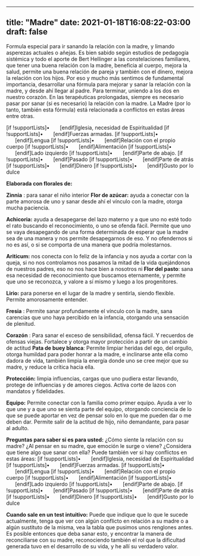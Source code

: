 
---
title: "Madre"
date: 2021-01-18T16:08:22-03:00
draft: false
--- 
        

 

 



 
Formula especial para ir
 sanando la relación con la madre, y limando asperezas actuales o añejas. Es
 bien sabido según estudios de pedagogía sistémica y todo el aporte de Bert
 Hellinger a las constelaciones familiares, que tener una buena relación con la madre,
 beneficia al cuerpo, mejora la salud, permite una buena relación de pareja y
 también con el dinero, mejora la relación con los hijos.
Por eso y mucho más sentimos
 de fundamental importancia, desarrollar una fórmula para mejorar y sanar la
 relación con la madre, y desde ahí llegar al padre. 
Para terminar, uniendo a los
 dos en nuestro corazón.
En las terapéuticas
 prolongadas, siempre es necesario pasar por sanar (si es necesario) la relación
 con la madre.
La Madre (por lo tanto,
 también esta fórmula) está relacionada a conflictos en estas áreas entre otras.
 
[if !supportLists]•      
 [endif]Iglesia,
 necesidad de Espiritualidad
[if !supportLists]•       [endif]Fuerzas armadas.
[if !supportLists]•       [endif]Lengua
[if !supportLists]•       [endif]Relación con el propio cuerpo
[if !supportLists]•       [endif]Alimentación
[if !supportLists]•       [endif]Lado izquierdo
[if !supportLists]•       [endif]Parte de abajo.
[if !supportLists]•       [endif]Pasado
[if !supportLists]•       [endif]Parte de atrás 
[if !supportLists]•       [endif]Dinero
[if !supportLists]•       [endif]Gusto por lo dulce
 
**Elaborada con
 florales de:**


**Zinnia** : para
 sanar el niño interior
**Flor
 de azúcar:** ayuda a conectar con la parte amorosa de uno y sanar desde
 ahí el vínculo con la madre, otorga mucha paciencia.


**Achicoria:**  ayuda
 a desapegarse del lazo materno y a que uno no esté todo el rato buscando el
 reconocimiento, o uno se ofenda fácil. Permite que uno se vaya desapegando de
 una forma determinada de esperar que la madre sea de una manera y nos permite
 desapegarnos de eso. Y no ofendernos si no es así, o si se comporta de una
 manera que podría molestarnos.


**Ariticum:**  nos
 conecta con lo feliz de la infancia y nos ayuda a cortar con la queja, si no
 nos controlamos nos pasamos la mitad de la vida quejándonos de nuestros padres,
 eso no nos hace bien a nosotros ni 
**Flor
 del pasto**: sana esa necesidad de reconocimiento que buscamos
 eternamente, y permite que uno se reconozca, y valore a sí mismo y luego a los
 progenitores.


**Lirio:**  para
 ponerse en el lugar de la madre y sentirla, siendo flexible. Permite
 amorosamente entender.


**Fresia** :
 Permite sanar profundamente el vínculo con la madre, sana carencias que uno
 haya percibido en la infancia, otorgando una sensación de plenitud.


**Corazón** : Para
 sanar el exceso de sensibilidad, ofensa fácil. Y recuerdos de ofensas viejas.
 Fortalece y otorga mayor protección a partir de un cambio de actitud
**Pata
 de buey blanca**: Permite limpiar heridas del ego, del orgullo,
 otorga humildad para poder honrar a la madre, e inclinarse ante ella como
 dadora de vida, también limpia la energía donde uno se cree mejor que su madre,
 y reduce la crítica hacia ella.


**Protección:** 
 limpia influencias, cargas que uno pudiera estar llevando, protege de
 influencias y de amores ciegos. Activa corte de lazos con mandatos y
 fidelidades.


**Equipo:** 
 Permite conectar con la familia como primer equipo. Ayuda a ver lo que une y a
 que uno se sienta parte del equipo, otorgando conciencia de lo que se puede
 aportar en vez de pensar solo en lo que me pueden dar o me deben dar. Permite
 salir de la actitud de hijo, niño demandante, para pasar al adulto.
 
**Preguntas
 para saber si es para usted:**
¿Cómo siente la relación con
 su madre?
¿Al pensar en su madre, que
 emoción le surge o viene?
¿Considera que tiene algo que
 sanar con ella?
Puede también ver si hay
 conflictos en estas áreas:
[if !supportLists]•      
 [endif]Iglesia,
 necesidad de Espiritualidad
[if !supportLists]•       [endif]Fuerzas armadas.
[if !supportLists]•       [endif]Lengua
[if !supportLists]•       [endif]Relación con el propio cuerpo
[if !supportLists]•       [endif]Alimentación
[if !supportLists]•       [endif]Lado izquierdo
[if !supportLists]•       [endif]Parte de abajo.
[if !supportLists]•       [endif]Pasado
[if !supportLists]•       [endif]Parte de atrás 
[if !supportLists]•       [endif]Dinero
[if !supportLists]•       [endif]Gusto por lo dulce
 
**Cuando
 sale en un test intuitivo:**
Puede que indique que lo que
 le sucede actualmente, tenga que ver con algún conflicto en relación a su madre
 o a algún sustituto de la misma, vea la tabla que pusimos unos renglones antes.
Es posible entonces que deba
 sanar esto, y encontrar la manera de reconciliarse con su madre, reconociendo
 también el rol que la dificultad generada tuvo en el desarrollo de su vida, y
 he allí su verdadero valor.



